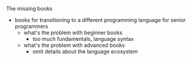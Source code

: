The missing books

- books for transitioning to a different programming language for senior programmers
	- what's the problem with beginner books
		- too much fundamentals, language syntax
	- what's the problem with advanced books
		- omit details about the language ecosystem
